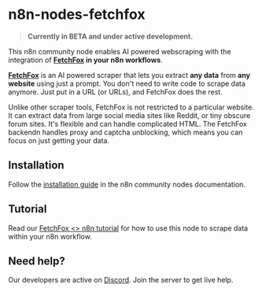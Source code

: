 # n8n-nodes-fetchfox

> **Currently in BETA and under active development.**

This n8n community node enables AI powered webscraping with the integration of **[FetchFox](https://fetchfox.ai?r=n8n) in your n8n workflows**. 

**[FetchFox](https://fetchfox.ai?r=n8n)** is an AI powered scraper that lets you extract **any data** from **any website** using just a prompt. You don't need to write code to scrape data anymore. Just put in a URL (or URLs), and FetchFox does the rest.

Unlike other scraper tools, FetchFox is not restricted to a particular website. It can extract data from large social media sites like Reddit, or tiny obscure forum sites. It's flexible and can handle complicated HTML. The FetchFox backendn handles proxy and captcha unblocking, which means you can focus on just getting your data.

## Installation

Follow the [installation guide](https://docs.n8n.io/integrations/community-nodes/installation/) in the n8n community nodes documentation.

## Tutorial

Read our [FetchFox <> n8n tutorial](https://docs.fetchfox.ai/n8n) for how to use this node to scrape data within your n8n workflow.

## Need help?

Our developers are active on [Discord](https://discord.gg/mM54bwdu59). Join the server to get live help.
